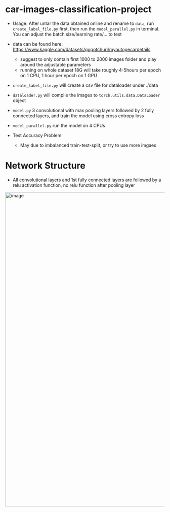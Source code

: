 # car-images-classification-project

- Usage:
  After untar the data obtained online and rename to `data`, run `create_label_file.py` first, then run the `model_parallel.py` in terminal. You can adjust the batch size/learning rate/... to test

- data can be found here: https://www.kaggle.com/datasets/gogotchuri/myautogecardetails
  - suggest to only contain first 1000 to 2000 images folder and play around the adjustable parameters
  - running on whole dataset 18G will take roughly 4-5hours per epoch on 1 CPU, 1 hour per epoch on 1 GPU
- `create_label_file.py` will create a csv file for dataloader under ./data
- `dataloader.py` will compile the images to `torch.utils.data.DataLoader` object
- `model.py` 3 convolutional with max pooling layers followed by 2 fully connected layers, and train the model using cross entropy loss
- `model_parallel.py` run the model on 4 CPUs

- Test Accuracy Problem
  - May due to imbalanced train-test-split, or try to use more imgaes

# Network Structure
-  All convolutional layers and 1st fully connected layers are followed by a relu activation function, no relu function after pooling layer
<img width="991" alt="image" src="https://github.com/ryf0810/car-images-classification-project/assets/106381479/8cbbc174-32ae-4db7-b94c-5a7ee13bff60">
